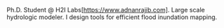 Ph.D. Student @ H2I Labs[https://www.adnanrajib.com]. Large scale hydrologic modeler. I design tools for efficient flood inundation mapping.

<!---
pkrutik56/pkrutik56 is a ✨ special ✨ repository because its `README.md` (this file) appears on your GitHub profile.
You can click the Preview link to take a look at your changes.
--->
